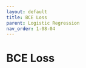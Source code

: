 ```yaml
---
layout: default
title: BCE Loss
parent: Logistic Regression
nav_order: 1-08-04
---
```


# BCE Loss

